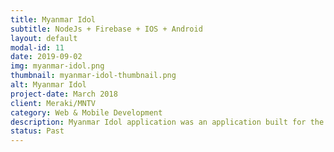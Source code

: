 ```yaml
---
title: Myanmar Idol
subtitle: NodeJs + Firebase + IOS + Android
layout: default
modal-id: 11
date: 2019-09-02
img: myanmar-idol.png
thumbnail: myanmar-idol-thumbnail.png
alt: Myanmar Idol
project-date: March 2018
client: Meraki/MNTV
category: Web & Mobile Development
description: Myanmar Idol application was an application built for the singing reality show Season 3 held in Myanmar. The client was Meraki who were linked directly with Myanmar's TV channel MNTV.
status: Past
---
```

